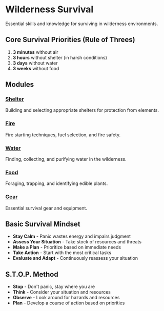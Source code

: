 # Wilderness Survival

Essential skills and knowledge for surviving in wilderness environments.

## Core Survival Priorities (Rule of Threes)

1. **3 minutes** without air
2. **3 hours** without shelter (in harsh conditions)
3. **3 days** without water
4. **3 weeks** without food

## Modules

### [Shelter](shelter/)
Building and selecting appropriate shelters for protection from elements.

### [Fire](fire/)
Fire starting techniques, fuel selection, and fire safety.

### [Water](water/)
Finding, collecting, and purifying water in the wilderness.

### [Food](food/)
Foraging, trapping, and identifying edible plants.

### [Gear](gear/)
Essential survival gear and equipment.

## Basic Survival Mindset

- **Stay Calm** - Panic wastes energy and impairs judgment
- **Assess Your Situation** - Take stock of resources and threats
- **Make a Plan** - Prioritize based on immediate needs
- **Take Action** - Start with the most critical tasks
- **Evaluate and Adapt** - Continuously reassess your situation

## S.T.O.P. Method

- **Stop** - Don't panic, stay where you are
- **Think** - Consider your situation and resources
- **Observe** - Look around for hazards and resources
- **Plan** - Develop a course of action based on priorities
